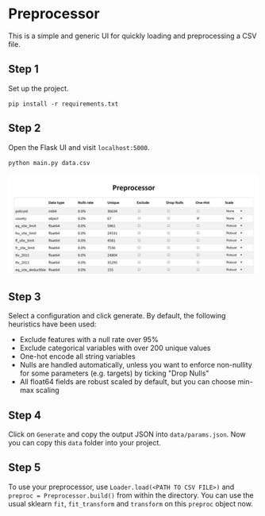 # Preprocessor
This is a simple and generic UI for quickly loading and preprocessing a CSV file.

## Step 1
Set up the project.
```
pip install -r requirements.txt
```

## Step 2
Open the Flask UI and visit `localhost:5000`.
```
python main.py data.csv
```
![Screenshot](screenshot.png)

## Step 3
Select a configuration and click generate. By default, the following heuristics have been used:
- Exclude features with a null rate over 95%
- Exclude categorical variables with over 200 unique values
- One-hot encode all string variables
- Nulls are handled automatically, unless you want to enforce non-nullity for some parameters (e.g. targets) by ticking "Drop Nulls"
- All float64 fields are robust scaled by default, but you can choose min-max scaling

## Step 4
Click on `Generate` and copy the output JSON into `data/params.json`. Now you can copy this `data` folder into your project.

## Step 5
To use your preprocessor, use `Loader.load(<PATH TO CSV FILE>)` and `preproc = Preprocessor.build()` from within the directory. 
You can use the usual sklearn `fit`, `fit_transform` and `transform` on this `preproc` object now.
